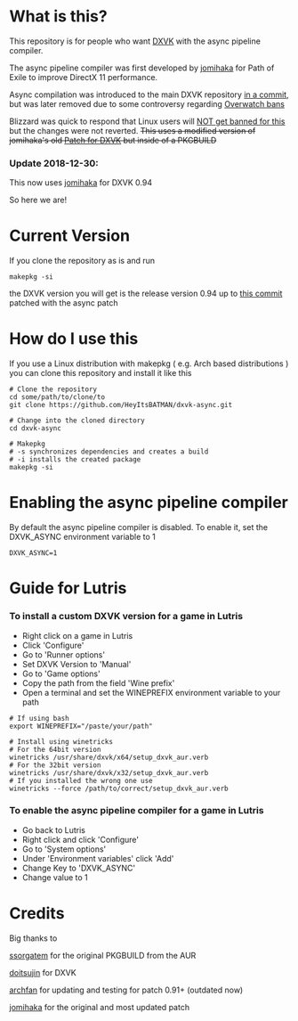 # What is this?

This repository is for people who want [DXVK](https://github.com/doitsujin/dxvk) with the async pipeline compiler.

The async pipeline compiler was first developed by [jomihaka](https://github.com/jomihaka/dxvk-poe-hack) for Path of Exile
to improve DirectX 11 performance.

Async compilation was introduced to the main DXVK repository [in a commit](https://github.com/doitsujin/dxvk/commit/c3b542878c99b701f8f52e9e7a6b9a340421ba84),
but was later removed due to some controversy regarding [Overwatch bans](https://github.com/doitsujin/dxvk/commit/922f0382f69088fc0263c72bbfe6418aa1fce9bf)

Blizzard was quick to respond that Linux users will [NOT get banned for this](https://www.reddit.com/r/linux_gaming/comments/9g111m/blizzard_removes_bans_of_linux_overwatch_players/)
but the changes were not reverted.
~~This uses a modified version of jomihaka's old [Patch for DXVK](https://github.com/jomihaka/dxvk-poe-hack) but inside of a PKGBUILD~~

### Update 2018-12-30:
This now uses [jomihaka](https://github.com/jomihaka/dxvk-poe-hack) for DXVK 0.94

So here we are!

# Current Version

If you clone the repository as is and run
```
makepkg -si
``` 
the DXVK version you will get is the release version 0.94 up to [this commit](https://github.com/doitsujin/dxvk/commit/4e22e4bc3ad2f8c7f541fbdcc3caa2587f802b1d) patched with the async patch

# How do I use this

If you use a Linux distribution with makepkg ( e.g. Arch based distributions ) you can clone this repository and install it like this

```
# Clone the repository
cd some/path/to/clone/to
git clone https://github.com/HeyItsBATMAN/dxvk-async.git

# Change into the cloned directory
cd dxvk-async

# Makepkg
# -s synchronizes dependencies and creates a build
# -i installs the created package
makepkg -si
```

# Enabling the async pipeline compiler

By default the async pipeline compiler is disabled.
To enable it, set the DXVK_ASYNC environment variable to 1
```
DXVK_ASYNC=1
```

# Guide for Lutris

### To install a custom DXVK version for a game in Lutris

- Right click on a game in Lutris
- Click 'Configure'
- Go to 'Runner options'
- Set DXVK Version to 'Manual'
- Go to 'Game options'
- Copy the path from the field 'Wine prefix'
- Open a terminal and set the WINEPREFIX environment variable to your path
```
# If using bash
export WINEPREFIX="/paste/your/path"

# Install using winetricks
# For the 64bit version
winetricks /usr/share/dxvk/x64/setup_dxvk_aur.verb
# For the 32bit version
winetricks /usr/share/dxvk/x32/setup_dxvk_aur.verb
# If you installed the wrong one use
winetricks --force /path/to/correct/setup_dxvk_aur.verb
```

### To enable the async pipeline compiler for a game in Lutris

- Go back to Lutris
- Right click and click 'Configure'
- Go to 'System options'
- Under 'Environment variables' click 'Add'
- Change Key to 'DXVK_ASYNC'
- Change value to 1

# Credits

Big thanks to

[ssorgatem](https://aur.archlinux.org/packages/dxvk-git/) for the original PKGBUILD from the AUR

[doitsujin](https://github.com/doitsujin/dxvk) for DXVK

[archfan](https://github.com/archfan) for updating and testing for patch 0.91+ (outdated now)

[jomihaka](https://github.com/jomihaka/dxvk-poe-hack) for the original and most updated patch
